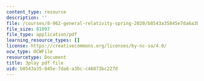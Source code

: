 ```yaml
---
content_type: resource
description: ''
file: /courses/8-962-general-relativity-spring-2020/b8543a35845e7da6a3bcc46873bc227d_OIjLUzS6SQA.pdf
file_size: 81097
file_type: application/pdf
learning_resource_types: []
license: https://creativecommons.org/licenses/by-nc-sa/4.0/
ocw_type: OCWFile
resourcetype: Document
title: 3play pdf file
uid: b8543a35-845e-7da6-a3bc-c46873bc227d
---
```


